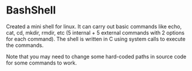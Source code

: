 # BashShell

Created a mini shell for linux. It can carry out basic commands like echo, cat, cd, mkdir, rmdir, etc (5 internal + 5 external commands with 2 options for each command). The shell is written in C using system calls to execute the commands.

Note that you may need to change some hard-coded paths in source code for some commands to work.
